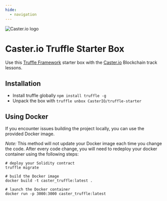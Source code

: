 ```yaml
---
hide:
  - navigation
---
```


![Caster.io logo](https://caster.io/assets/cio_logo-369287ed535e10c1e2291304f48ed0ccb9ed4d29ab2d0c6ba82634789f7d4c38.png)
# Caster.io Truffle Starter Box

Use this [Truffle Framework](http://truffleframework.com) starter box with the [Caster.io](https://caster.io) Blockchain track lessons.

## Installation
- Install truffle globally `npm install truffle -g`
- Unpack the box with `truffle unbox CasterIO/truffle-starter`

## Using Docker

If you encounter issues building the project locally, you can use the provided Docker image.

_Note:_ This method will not update your Docker image each time you change the code. After every code change, you will need to redeploy your docker container using the following steps:

```
# deploy your Solidity contract
truffle migrate

# build the Docker image
docker build -t caster_truffle:latest .

# launch the Docker container
docker run -p 3000:3000 caster_truffle:latest
```
